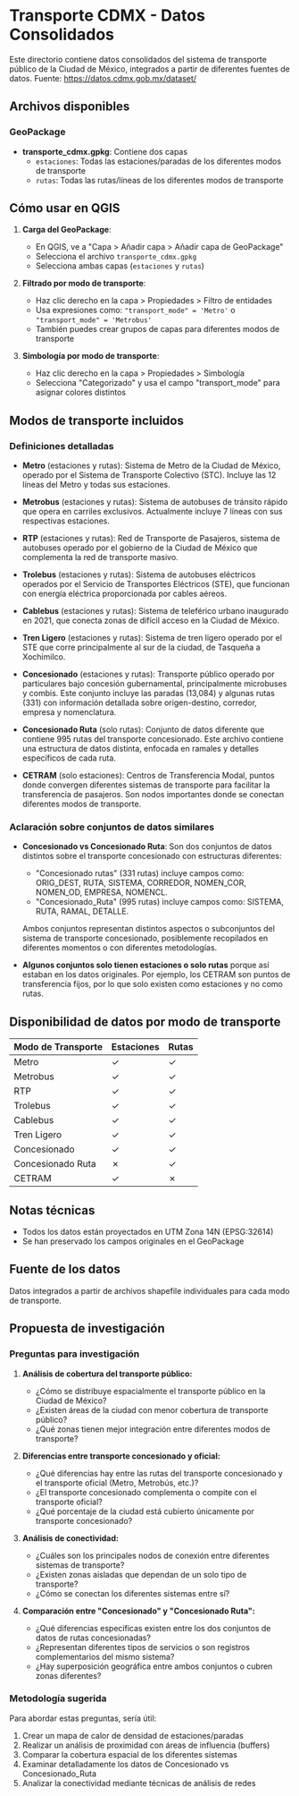 # Transporte CDMX - Datos Consolidados

Este directorio contiene datos consolidados del sistema de transporte público de la Ciudad de México, integrados a partir de diferentes fuentes de datos. Fuente: https://datos.cdmx.gob.mx/dataset/ 

## Archivos disponibles

### GeoPackage 
- **transporte_cdmx.gpkg**: Contiene dos capas
  - `estaciones`: Todas las estaciones/paradas de los diferentes modos de transporte
  - `rutas`: Todas las rutas/líneas de los diferentes modos de transporte

## Cómo usar en QGIS

1. **Carga del GeoPackage**:
   - En QGIS, ve a "Capa > Añadir capa > Añadir capa de GeoPackage"
   - Selecciona el archivo `transporte_cdmx.gpkg`
   - Selecciona ambas capas (`estaciones` y `rutas`)

2. **Filtrado por modo de transporte**:
   - Haz clic derecho en la capa > Propiedades > Filtro de entidades
   - Usa expresiones como: `"transport_mode" = 'Metro'` o `"transport_mode" = 'Metrobus'`
   - También puedes crear grupos de capas para diferentes modos de transporte

3. **Simbología por modo de transporte**:
   - Haz clic derecho en la capa > Propiedades > Simbología
   - Selecciona "Categorizado" y usa el campo "transport_mode" para asignar colores distintos

## Modos de transporte incluidos

### Definiciones detalladas

- **Metro** (estaciones y rutas): Sistema de Metro de la Ciudad de México, operado por el Sistema de Transporte Colectivo (STC). Incluye las 12 líneas del Metro y todas sus estaciones.

- **Metrobus** (estaciones y rutas): Sistema de autobuses de tránsito rápido que opera en carriles exclusivos. Actualmente incluye 7 líneas con sus respectivas estaciones.

- **RTP** (estaciones y rutas): Red de Transporte de Pasajeros, sistema de autobuses operado por el gobierno de la Ciudad de México que complementa la red de transporte masivo.

- **Trolebus** (estaciones y rutas): Sistema de autobuses eléctricos operados por el Servicio de Transportes Eléctricos (STE), que funcionan con energía eléctrica proporcionada por cables aéreos.

- **Cablebus** (estaciones y rutas): Sistema de teleférico urbano inaugurado en 2021, que conecta zonas de difícil acceso en la Ciudad de México.

- **Tren Ligero** (estaciones y rutas): Sistema de tren ligero operado por el STE que corre principalmente al sur de la ciudad, de Tasqueña a Xochimilco.

- **Concesionado** (estaciones y rutas): Transporte público operado por particulares bajo concesión gubernamental, principalmente microbuses y combis. Este conjunto incluye las paradas (13,084) y algunas rutas (331) con información detallada sobre origen-destino, corredor, empresa y nomenclatura.

- **Concesionado Ruta** (solo rutas): Conjunto de datos diferente que contiene 995 rutas del transporte concesionado. Este archivo contiene una estructura de datos distinta, enfocada en ramales y detalles específicos de cada ruta.

- **CETRAM** (solo estaciones): Centros de Transferencia Modal, puntos donde convergen diferentes sistemas de transporte para facilitar la transferencia de pasajeros. Son nodos importantes donde se conectan diferentes modos de transporte.

### Aclaración sobre conjuntos de datos similares

- **Concesionado vs Concesionado Ruta**: Son dos conjuntos de datos distintos sobre el transporte concesionado con estructuras diferentes:
  - "Concesionado rutas" (331 rutas) incluye campos como: ORIG_DEST, RUTA, SISTEMA, CORREDOR, NOMEN_COR, NOMEN_OD, EMPRESA, NOMENCL.
  - "Concesionado_Ruta" (995 rutas) incluye campos como: SISTEMA, RUTA, RAMAL, DETALLE.
  
  Ambos conjuntos representan distintos aspectos o subconjuntos del sistema de transporte concesionado, posiblemente recopilados en diferentes momentos o con diferentes metodologías.

- **Algunos conjuntos solo tienen estaciones o solo rutas** porque así estaban en los datos originales. Por ejemplo, los CETRAM son puntos de transferencia fijos, por lo que solo existen como estaciones y no como rutas.

## Disponibilidad de datos por modo de transporte

| Modo de Transporte | Estaciones | Rutas |
|--------------------|------------|-------|
| Metro              | ✓          | ✓     |
| Metrobus           | ✓          | ✓     |
| RTP                | ✓          | ✓     |
| Trolebus           | ✓          | ✓     |
| Cablebus           | ✓          | ✓     |
| Tren Ligero        | ✓          | ✓     |
| Concesionado       | ✓          | ✓     |
| Concesionado Ruta  | ✗          | ✓     |
| CETRAM             | ✓          | ✗     |

## Notas técnicas

- Todos los datos están proyectados en UTM Zona 14N (EPSG:32614)
- Se han preservado los campos originales en el GeoPackage

## Fuente de los datos

Datos integrados a partir de archivos shapefile individuales para cada modo de transporte.

## Propuesta de investigación

### Preguntas para investigación

1. **Análisis de cobertura del transporte público:**
   - ¿Cómo se distribuye espacialmente el transporte público en la Ciudad de México?
   - ¿Existen áreas de la ciudad con menor cobertura de transporte público?
   - ¿Qué zonas tienen mejor integración entre diferentes modos de transporte?

2. **Diferencias entre transporte concesionado y oficial:**
   - ¿Qué diferencias hay entre las rutas del transporte concesionado y el transporte oficial (Metro, Metrobús, etc.)?
   - ¿El transporte concesionado complementa o compite con el transporte oficial?
   - ¿Qué porcentaje de la ciudad está cubierto únicamente por transporte concesionado?

3. **Análisis de conectividad:**
   - ¿Cuáles son los principales nodos de conexión entre diferentes sistemas de transporte?
   - ¿Existen zonas aisladas que dependan de un solo tipo de transporte?
   - ¿Cómo se conectan los diferentes sistemas entre sí?

4. **Comparación entre "Concesionado" y "Concesionado Ruta":**
   - ¿Qué diferencias específicas existen entre los dos conjuntos de datos de rutas concesionadas?
   - ¿Representan diferentes tipos de servicios o son registros complementarios del mismo sistema?
   - ¿Hay superposición geográfica entre ambos conjuntos o cubren zonas diferentes?

### Metodología sugerida

Para abordar estas preguntas, sería útil:

1. Crear un mapa de calor de densidad de estaciones/paradas
2. Realizar un análisis de proximidad con áreas de influencia (buffers)
3. Comparar la cobertura espacial de los diferentes sistemas
4. Examinar detalladamente los datos de Concesionado vs Concesionado_Ruta
5. Analizar la conectividad mediante técnicas de análisis de redes